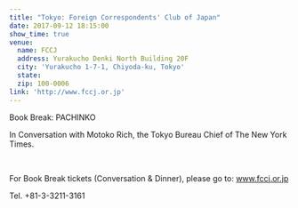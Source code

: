 ```yaml
---
title: "Tokyo: Foreign Correspondents' Club of Japan"
date: 2017-09-12 18:15:00
show_time: true
venue:
  name: FCCJ
  address: Yurakucho Denki North Building 20F
  city: 'Yurakucho 1-7-1, Chiyoda-ku, Tokyo'
  state:
  zip: 100-0006
link: 'http://www.fccj.or.jp'
---
```



Book Break: PACHINKO

In Conversation with Motoko Rich, the Tokyo Bureau Chief of The New York Times.&nbsp;

&nbsp;

For Book Break tickets (Conversation & Dinner), please go to: www.fccj.or.jp

Tel. +81-3-3211-3161